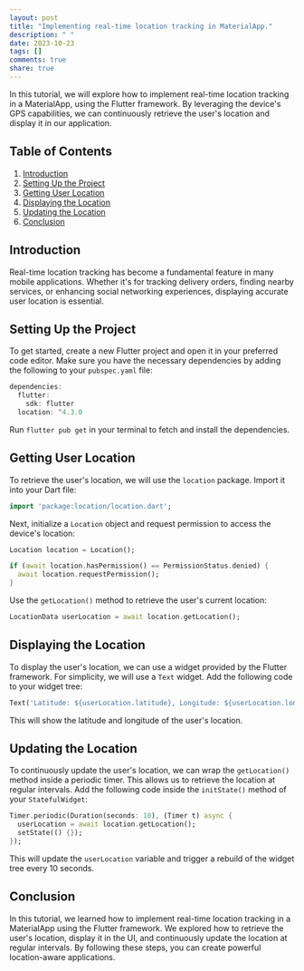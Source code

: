 ```yaml
---
layout: post
title: "Implementing real-time location tracking in MaterialApp."
description: " "
date: 2023-10-23
tags: []
comments: true
share: true
---
```


In this tutorial, we will explore how to implement real-time location tracking in a MaterialApp, using the Flutter framework. By leveraging the device's GPS capabilities, we can continuously retrieve the user's location and display it in our application.

## Table of Contents

1. [Introduction](#introduction)
2. [Setting Up the Project](#setting-up-the-project)
3. [Getting User Location](#getting-user-location)
4. [Displaying the Location](#displaying-the-location)
5. [Updating the Location](#updating-the-location)
6. [Conclusion](#conclusion)

## Introduction<a name="introduction"></a>

Real-time location tracking has become a fundamental feature in many mobile applications. Whether it's for tracking delivery orders, finding nearby services, or enhancing social networking experiences, displaying accurate user location is essential.

## Setting Up the Project<a name="setting-up-the-project"></a>

To get started, create a new Flutter project and open it in your preferred code editor. Make sure you have the necessary dependencies by adding the following to your `pubspec.yaml` file:

```dart
dependencies:
  flutter:
    sdk: flutter
  location: ^4.3.0
```

Run `flutter pub get` in your terminal to fetch and install the dependencies.

## Getting User Location<a name="getting-user-location"></a>

To retrieve the user's location, we will use the `location` package. Import it into your Dart file:

```dart
import 'package:location/location.dart';
```

Next, initialize a `Location` object and request permission to access the device's location:

```dart
Location location = Location();

if (await location.hasPermission() == PermissionStatus.denied) {
  await location.requestPermission();
}
```

Use the `getLocation()` method to retrieve the user's current location:

```dart
LocationData userLocation = await location.getLocation();
```

## Displaying the Location<a name="displaying-the-location"></a>

To display the user's location, we can use a widget provided by the Flutter framework. For simplicity, we will use a `Text` widget. Add the following code to your widget tree:

```dart
Text('Latitude: ${userLocation.latitude}, Longitude: ${userLocation.longitude}')
```

This will show the latitude and longitude of the user's location.

## Updating the Location<a name="updating-the-location"></a>

To continuously update the user's location, we can wrap the `getLocation()` method inside a periodic timer. This allows us to retrieve the location at regular intervals. Add the following code inside the `initState()` method of your `StatefulWidget`:

```dart
Timer.periodic(Duration(seconds: 10), (Timer t) async {
  userLocation = await location.getLocation();
  setState(() {});
});
```

This will update the `userLocation` variable and trigger a rebuild of the widget tree every 10 seconds.

## Conclusion<a name="conclusion"></a>

In this tutorial, we learned how to implement real-time location tracking in a MaterialApp using the Flutter framework. We explored how to retrieve the user's location, display it in the UI, and continuously update the location at regular intervals. By following these steps, you can create powerful location-aware applications.